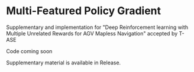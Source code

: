 # Multi-Featured Policy Gradient
Supplementary and implementation for "Deep Reinforcement learning with Multiple Unrelated Rewards for AGV Mapless Navigation" accepted by T-ASE

Code coming soon

Supplementary material is available in Release.

